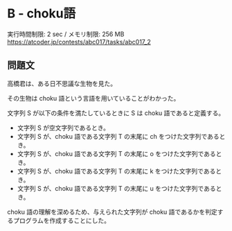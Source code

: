 # B - choku語 
実行時間制限: 2 sec / メモリ制限: 256 MB
https://atcoder.jp/contests/abc017/tasks/abc017_2

## 問題文
高橋君は、ある日不思議な生物を見た。

その生物は choku 語という言語を用いていることがわかった。

文字列 
S が以下の条件を満たしているときに 
S は choku 語であると定義する。

- 文字列 S が空文字列であるとき。
- 文字列 S が、choku 語である文字列 T の末尾に ch をつけた文字列であるとき。
- 文字列 S が、choku 語である文字列 T の末尾に o をつけた文字列であるとき。
- 文字列 S が、choku 語である文字列 T の末尾に k をつけた文字列であるとき。
- 文字列 S が、choku 語である文字列 T の末尾に u をつけた文字列であるとき。

choku 語の理解を深めるため、与えられた文字列が choku 語であるかを判定するプログラムを作成することにした。

